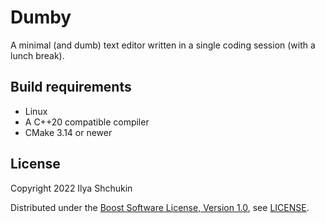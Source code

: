 # Dumby

A minimal (and dumb) text editor written in a single coding session (with a lunch break).

## Build requirements

- Linux
- A C++20 compatible compiler
- CMake 3.14 or newer

## License

Copyright 2022 Ilya Shchukin

Distributed under the [Boost Software License, Version 1.0](https://www.boost.org/users/license.html), see [LICENSE](https://github.com/ishchukin/dumby/blob/master/LICENSE).
